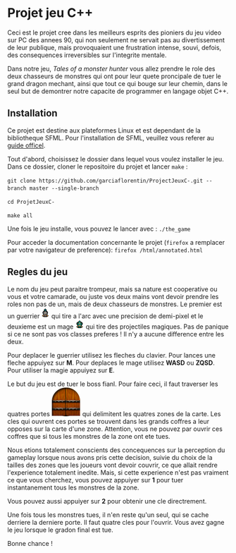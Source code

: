 # Projet jeu C++

Ceci est le projet cree dans les meilleurs esprits des pioniers du jeu video sur PC des annees 90, qui non seulement ne servait pas au divertissement de leur publique, mais provoquaient une frustration intense, souvi, defois, des consequences irreversibles sur l'integrite mentale.

Dans notre jeu, *Tales of a monster hunter* vous allez prendre le role des deux chasseurs de monstres qui ont pour leur quete proncipale de tuer le grand dragon mechant, ainsi que tout ce qui bouge sur leur chemin, dans le seul but de demontrer notre capacite de programmer en langage objet C++.


## Installation

Ce projet est destine aux plateformes Linux et est dependant de la bibliotheque SFML. Pour l'installation de SFML, veuillez vous referer au [guide officel](https://www.sfml-dev.org/tutorials/2.5/start-linux.php).

Tout d'abord, choisissez le dossier dans lequel vous voulez installer le jeu. Dans ce dossier, cloner le repositoire du projet et lancer `make` :

  `git clone https://github.com/garciaflorentin/ProjectJeuxC-.git --branch master --single-branch`
  
  `cd ProjetJeuxC-`
  
  `make all`
  
Une fois le jeu installe, vous pouvez le lancer avec :
  `./the_game`
  
Pour acceder la documentation concernante le projet (`firefox` a remplacer par votre navigateur de preference):
  `firefox /html/annotated.html`


## Regles du jeu

Le nom du jeu peut paraitre trompeur, mais sa nature est cooperative ou vous et votre camarade, ou juste vos deux mains vont devoir prendre les roles non pas de un, mais de deux chasseurs de monstres. Le premier est un guerrier ![the knight](/PlayerTextures/player1_singlesprite.png) qui tire a l'arc avec une precision de demi-pixel et le deuxieme est un mage ![the wizard](/PlayerTextures/player2_singlesprite.png) qui tire des projectiles magiques. Pas de panique si ce ne sont pas vos classes preferes ! Il n'y a aucune difference entre les deux.

Pour deplacer le guerrier utilisez les fleches du clavier. Pour lances une fleche appuiyez sur **M**. Pour deplaces le mage utilisez **WASD** ou **ZQSD**. Pour utiliser la magie appuiyez sur **E**.

Le but du jeu est de tuer le boss fianl. Pour faire ceci, il faut traverser les quatres portes ![door](/WorldTextures/Door_singlesprite.png) qui delimitent les quatres zones de la carte. Les cles qui ouvrent ces portes se trouvent dans les grands coffres a leur opposes sur la carte d'une zone. Attention, vous ne pouvez par ouvrir ces coffres que si tous les monstres de la zone ont ete tues.

Nous etions totalement conscients des concequences sur la perception du gameplay lorsque nous avons pris cette decision, suivie du choix de la tailles des zones que les joueurs vont devoir couvrir, ce que allait rendre l'experience totalement inedite. Mais, si cette experience n'est pas vraiment ce que vous cherchez, vous pouvez appuiyer sur **1** pour tuer instantanement tous les monstres de la zone.

Vous pouvez aussi appuiyer sur **2** pour obtenir une cle directrement.

Une fois tous les monstres tues, il n'en reste qu'un seul, qui se cache derriere la derniere porte. Il faut quatre cles pour l'ouvrir. Vous avez gagne le jeu lorsque le gradon final est tue.

Bonne chance !
